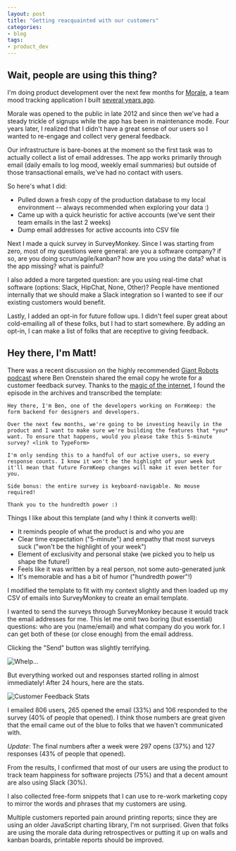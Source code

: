 ```yaml
---
layout: post
title: "Getting reacquainted with our customers"
categories:
- blog
tags:
- product_dev
---
```


## Wait, people are using this thing?

I'm doing product development over the next few months for [Morale][morale], a team mood tracking application I built [several years ago][intra].

Morale was opened to the public in late 2012 and since then we've had a steady trickle of signups while the app has been in maintenance mode. Four years later, I realized that I didn't have a great sense of our users so I wanted to re-engage and collect very general feedback.

Our infrastructure is bare-bones at the moment so the first task was to actually collect a list of email addresses. The app works primarily through email (daily emails to log mood, weekly email summaries) but outside of those transactional emails, we've had no contact with users.

So here's what I did:

* Pulled down a fresh copy of the production database to my local environment -- always recommended when exploring your data :)
* Came up with a quick heuristic for active accounts (we've sent their team emails in the last 2 weeks)
* Dump email addresses for active accounts into CSV file

Next I made a quick survey in SurveyMonkey. Since I was starting from zero, most of my questions were general: are you a software company? if so, are you doing scrum/agile/kanban? how are you using the data? what is the app missing? what is painful?

I also added a more targeted question: are you using real-time chat software (options: Slack, HipChat, None, Other)? People have mentioned internally that we should make a Slack integration so I wanted to see if our existing customers would benefit.

Lastly, I added an opt-in for future follow ups. I didn't feel super great about cold-emailing all of these folks, but I had to start somewhere. By adding an opt-in, I can make a list of folks that are receptive to giving feedback.

## Hey there, I'm Matt!

There was a recent discussion on the highly recommended [Giant Robots podcast][gr] where Ben Orenstein shared the email copy he wrote for a customer feedback survey. Thanks to the [magic of the internet][tw], I found the episode in the archives and transcribed the template:

```text
Hey there, I'm Ben, one of the developers working on FormKeep: the form backend for designers and developers.

Over the next few months, we're going to be investing heavily in the product and I want to make sure we're building the features that *you* want. To ensure that happens, would you please take this 5-minute survey? <link to TypeForm>

I'm only sending this to a handful of our active users, so every response counts. I know it won't be the highlight of your week but it'll mean that future FormKeep changes will make it even better for you.

Side bonus: the entire survey is keyboard-navigable. No mouse required!

Thank you to the hundredth power :)
```

Things I like about this template (and why I think it converts well):

* It reminds people of what the product is and who you are
* Clear time expectation ("5-minute") and empathy that most surveys suck ("won't be the highlight of your week")
* Element of exclusivity and personal stake (we picked you to help us shape the future!)
* Feels like it was written by a real person, not some auto-generated junk
* It's memorable and has a bit of humor ("hundredth power"!)

I modified the template to fit with my context slightly and then loaded up my CSV of emails into SurveyMonkey to create an email template. 

I wanted to send the surveys through SurveyMonkey because it would track the email addresses for me. This let me omit two boring (but essential) questions: who are you (name/email) and what company do you work for. I can get both of these (or close enough) from the email address.

Clicking the "Send" button was slightly terrifying.

![Whelp...]({{site.url}}/static/whelp.png)  

But everything worked out and responses started rolling in almost immediately! After 24 hours, here are the stats.

![Customer Feedback Stats]({{site.url}}/static/morale-survey-stats.png)  

I emailed 806 users, 265 opened the email (33%) and 106 responded to the survey (40% of people that opened). I think those numbers are great given that the email came out of the blue to folks that we haven't communicated with.

*Update*: The final numbers after a week were 297 opens (37%) and 127 responses (43% of people that opened).

From the results, I confirmed that most of our users are using the product to track team happiness for software projects (75%) and that a decent amount are also using Slack (30%).

I also collected free-form snippets that I can use to re-work marketing copy to mirror the words and phrases that my customers are using.

Multiple customers reported pain around printing reports; since they are using an older JavaScript charting library, I'm not surprised. Given that folks are using the morale data during retrospectives or putting it up on walls and kanban boards, printable reports should be improved.

[morale]: https://moraleapp.com/?utm_source=mdswanson
[intra]: http://mdswanson.com/blog/2011/10/13/intrapreneurship-applying-the-lean-startup-to-internal-tools.html
[gr]: http://giantrobots.fm/
[tw]: https://twitter.com/_swanson/status/722120705870065665




